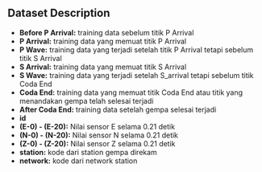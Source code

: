 ## Dataset Description
- **Before P Arrival:** training data sebelum titik P Arrival
- **P Arrival:** training data yang memuat titik P Arrival
- **P Wave:** training data yang terjadi setelah titik P Arrival tetapi sebelum titik S Arrival
- **S Arrival:** training data yang memuat titik S Arrival
- **S Wave:** training data yang terjadi setelah S_arrival tetapi sebelum titik Coda End
- **Coda End:** training data yang memuat titik Coda End atau titik yang menandakan gempa telah selesai terjadi
- **After Coda End:** training data setelah gempa selesai terjadi  
- **id** 
- **(E-0) - (E-20):** Nilai sensor E selama 0.21 detik
- **(N-0) - (N-20):** Nilai sensor N selama 0.21 detik
- **(Z-0) - (Z-20):** Nilai sensor Z selama 0.21 detik
- **station:** kode dari station gempa direkam
- **network:** kode dari network station
